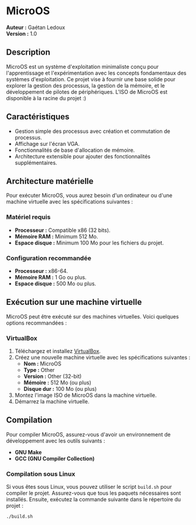 # MicroOS

**Auteur :** Gaétan Ledoux  
**Version :** 1.0  

## Description

MicroOS est un système d'exploitation minimaliste conçu pour l'apprentissage et l'expérimentation avec les concepts fondamentaux des systèmes d'exploitation. Ce projet vise à fournir une base solide pour explorer la gestion des processus, la gestion de la mémoire, et le développement de pilotes de périphériques. L'ISO de MicroOS est disponible à la racine du projet :)

## Caractéristiques

- Gestion simple des processus avec création et commutation de processus.
- Affichage sur l'écran VGA.
- Fonctionnalités de base d'allocation de mémoire.
- Architecture extensible pour ajouter des fonctionnalités supplémentaires.

## Architecture matérielle

Pour exécuter MicroOS, vous aurez besoin d'un ordinateur ou d'une machine virtuelle avec les spécifications suivantes :

### Matériel requis

- **Processeur :** Compatible x86 (32 bits).
- **Mémoire RAM :** Minimum 512 Mo.
- **Espace disque :** Minimum 100 Mo pour les fichiers du projet.

### Configuration recommandée

- **Processeur :** x86-64.
- **Mémoire RAM :** 1 Go ou plus.
- **Espace disque :** 500 Mo ou plus.

## Exécution sur une machine virtuelle

MicroOS peut être exécuté sur des machines virtuelles. Voici quelques options recommandées :

### VirtualBox

1. Téléchargez et installez [VirtualBox](https://www.virtualbox.org/).
2. Créez une nouvelle machine virtuelle avec les spécifications suivantes :
   - **Nom :** MicroOS
   - **Type :** Other
   - **Version :** Other (32-bit)
   - **Mémoire :** 512 Mo (ou plus)
   - **Disque dur :** 100 Mo (ou plus)
3. Montez l'image ISO de MicroOS dans la machine virtuelle.
4. Démarrez la machine virtuelle.

## Compilation

Pour compiler MicroOS, assurez-vous d'avoir un environnement de développement avec les outils suivants :

- **GNU Make**
- **GCC (GNU Compiler Collection)**

### Compilation sous Linux

Si vous êtes sous Linux, vous pouvez utiliser le script `build.sh` pour compiler le projet. Assurez-vous que tous les paquets nécessaires sont installés. Ensuite, exécutez la commande suivante dans le répertoire du projet :

```bash
./build.sh
